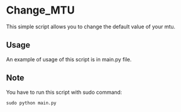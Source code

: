 # Change_MTU
This simple script allows you to change the default value of your mtu.

## Usage
An example of usage of this script is in main.py file.

## Note
You have to run this script with sudo command:
```
sudo python main.py
```
